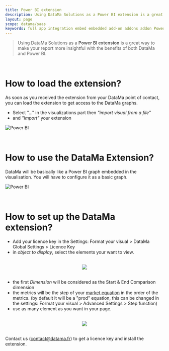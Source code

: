 ```yaml
---
title: Power BI extension
description: Using DataMa Solutions as a Power BI extension is a great way to make your report more insightful with the benefits of both DataMa and Power BI.
layout: page
scope: datama/saas
keywords: full app integration embed embedded add-on addons addon Power BI powerbi
---
```



> Using DataMa Solutions as a **Power BI extension** is a great way to make your report more insightful with the benefits of both DataMa and Power BI.

<br>

# <b>How to load the extension?</b>

As soon as you received the extension from your DataMa point of contact, you can load the extension to get access to the DataMa graphs. 
- Select "..." in the visualizations part then <i>"import visual from a file"</i> 
- and <i>"Import"</i> your extension

![Power BI]({{site.url}}/{{site.baseurl}}/core_app/new/integration/images/PowerBi_loadingExtension.gif)

<br>

# <b>How to use the DataMa Extension?</b>

DataMa will be basically like a Power BI graph embedded in the visualisation. You will have to configure it as a basic graph. 

![Power BI]({{site.url}}/{{site.baseurl}}/core_app/new/integration/images/powerBi_extension.gif)

<br>

# <b>How to set up the DataMa extension?</b>

- Add your licence key in the Settings: Format your visual > DataMa Global Settings > Licence Key
- in <i>object to display</i>, select the elements your want to view. 

<br>

<center><img src="{{site.url}}/{{site.baseurl}}/core_app/new/integration/images/powerBi_advancedSettings.jpg"/></center>

<br>

- the first <i>Dimension</i> will be considered as the Start & End Comparison dimension
- the metrics will be the step of your [market equation]({{site.url}}/{{site.baseurl}}/core_app/new/interface/subheader/metrics_relation.html) in the order of the metrics. (by default it will be a "prod" equation, this can be changed in the settings: Format your visual > Advanced Settings > Step function)
- use as many element as you want in your page. 

<br>

<center><img src="{{site.url}}/{{site.baseurl}}/core_app/new/integration/images/powerBi_licenceKey.jpg"/></center>

<br>

Contact us (contact@datama.fr) to get a licence key and install the extension.
